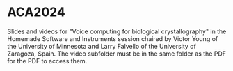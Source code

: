 # ACA2024

Slides and videos for "Voice computing for biological crystallography" in the Homemade Software and Instruments session chaired by Victor Young of the University of Minnesota and Larry Falvello of the University of Zaragoza, Spain.
The video subfolder must be in the same folder as the PDF for the PDF to access them.

